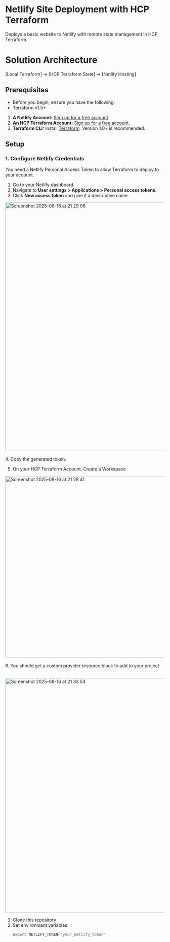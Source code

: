 # Netlify Site Deployment with HCP Terraform

Deploys a basic website to Netlify with remote state management in HCP Terraform.

# Solution Architecture
[Local Terraform] → [HCP Terraform State] → [Netlify Hosting]

## Prerequisites

- Before you begin, ensure you have the following:
- Terraform v1.5+
1.  **A Netlify Account:** [Sign up for a free account](https://www.netlify.com/).
2.  **An HCP Terraform Account:** [Sign up for a free account](https://app.terraform.io/).
3.  **Terraform CLI:** Install [Terraform](https://developer.hashicorp.com/terraform/downloads). Version 1.0+ is recommended.


## Setup

### 1. Configure Netlify Credentials

You need a Netlify Personal Access Token to allow Terraform to deploy to your account.

1.  Go to your Netlify dashboard.
2.  Navigate to **User settings > Applications > Personal access tokens**.
3.  Click **New access token** and give it a descriptive name.

<img width="1437" height="784" alt="Screenshot 2025-08-16 at 21 29 06" src="https://github.com/user-attachments/assets/b422d150-5206-4065-b806-a627388dd3a4" /> <br><br>
4.  Copy the generated token.<br>

5. On your HCP Terraform Account, Create a Workspace

<img width="1467" height="573" alt="Screenshot 2025-08-16 at 21 28 41" src="https://github.com/user-attachments/assets/97febb2c-a4ce-4e0e-a8b7-5d4d5264d803" /> <br><br>
6. You should get a custom provider resource block to add to your project<br><br>

<img width="1470" height="740" alt="Screenshot 2025-08-16 at 21 33 53" src="https://github.com/user-attachments/assets/e4b883a0-b17e-4b23-ad71-9676aedcd477" />

1. Clone this repository
2. Set environment variables:
   ```bash
   export NETLIFY_TOKEN="your_netlify_token"

